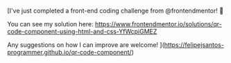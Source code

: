 [I've just completed a front-end coding challenge from @frontendmentor! 🎉

You can see my solution here: https://www.frontendmentor.io/solutions/qr-code-component-using-html-and-css-YfWcpiGMEZ

Any suggestions on how I can improve are welcome!
](https://felipejsantos-programmer.github.io/qr-code-component/)

